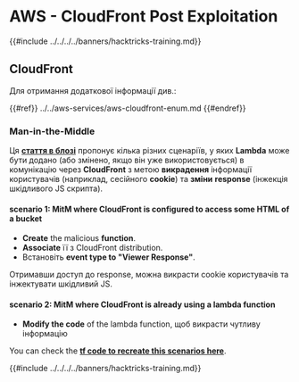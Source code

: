 # AWS - CloudFront Post Exploitation

{{#include ../../../../banners/hacktricks-training.md}}

## CloudFront

Для отримання додаткової інформації див.:

{{#ref}}
../../aws-services/aws-cloudfront-enum.md
{{#endref}}

### Man-in-the-Middle

Ця [**стаття в блозі**](https://medium.com/@adan.alvarez/how-attackers-can-misuse-aws-cloudfront-access-to-make-it-rain-cookies-acf9ce87541c) пропонує кілька різних сценаріїв, у яких **Lambda** може бути додано (або змінено, якщо він уже використовується) в комунікацію через **CloudFront** з метою **викрадення** інформації користувачів (наприклад, сесійного **cookie**) та **зміни** **response** (інжекція шкідливого JS скрипта).

#### scenario 1: MitM where CloudFront is configured to access some HTML of a bucket

- **Create** the malicious **function**.
- **Associate** її з CloudFront distribution.
- Встановіть **event type to "Viewer Response"**.

Отримавши доступ до response, можна викрасти cookie користувачів та інжектувати шкідливий JS.

#### scenario 2: MitM where CloudFront is already using a lambda function

- **Modify the code** of the lambda function, щоб викрасти чутливу інформацію

You can check the [**tf code to recreate this scenarios here**](https://github.com/adanalvarez/AWS-Attack-Scenarios/tree/main).

{{#include ../../../../banners/hacktricks-training.md}}
